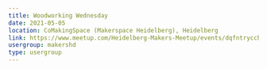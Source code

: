 ```yaml
---
title: Woodworking Wednesday
date: 2021-05-05
location: CoMakingSpace (Makerspace Heidelberg), Heidelberg
link: https://www.meetup.com/Heidelberg-Makers-Meetup/events/dqfntrycchbhb/
usergroup: makershd
type: usergroup
---
```

